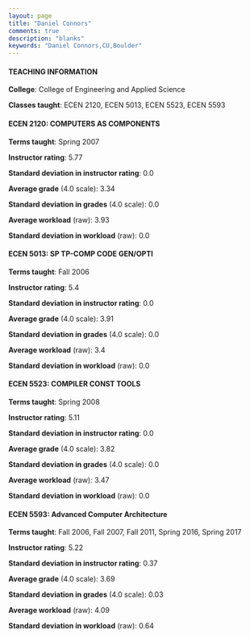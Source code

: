 ```yaml
---
layout: page
title: "Daniel Connors" 
comments: true
description: "blanks"
keywords: "Daniel Connors,CU,Boulder"
---
```

<head>
<script src="https://ajax.googleapis.com/ajax/libs/jquery/2.1.3/jquery.min.js"></script>
<script src="https://dl.dropboxusercontent.com/s/pc42nxpaw1ea4o9/highcharts.js?dl=0"></script>
<!-- <script src="../assets/js/highcharts.js"></script> -->
<style type="text/css">@font-face {
	font-family: "Bebas Neue";
	src: url(https://www.filehosting.org/file/details/544349/BebasNeue Regular.otf) format("opentype");
	}
	h1.Bebas { 
		font-family: "Bebas Neue", Verdana, Tahoma;
	}
</style>
</head>
	   
#### TEACHING INFORMATION

**College**: College of Engineering and Applied Science

**Classes taught**: ECEN 2120, ECEN 5013, ECEN 5523, ECEN 5593

#### ECEN 2120: COMPUTERS AS COMPONENTS

**Terms taught**: Spring 2007

**Instructor rating**: 5.77

**Standard deviation in instructor rating**: 0.0

**Average grade** (4.0 scale): 3.34

**Standard deviation in grades** (4.0 scale): 0.0

**Average workload** (raw): 3.93

**Standard deviation in workload** (raw): 0.0

#### ECEN 5013: SP TP-COMP CODE GEN/OPTI

**Terms taught**: Fall 2006

**Instructor rating**: 5.4

**Standard deviation in instructor rating**: 0.0

**Average grade** (4.0 scale): 3.91

**Standard deviation in grades** (4.0 scale): 0.0

**Average workload** (raw): 3.4

**Standard deviation in workload** (raw): 0.0

#### ECEN 5523: COMPILER CONST TOOLS

**Terms taught**: Spring 2008

**Instructor rating**: 5.11

**Standard deviation in instructor rating**: 0.0

**Average grade** (4.0 scale): 3.82

**Standard deviation in grades** (4.0 scale): 0.0

**Average workload** (raw): 3.47

**Standard deviation in workload** (raw): 0.0

#### ECEN 5593: Advanced Computer Architecture

**Terms taught**: Fall 2006, Fall 2007, Fall 2011, Spring 2016, Spring 2017

**Instructor rating**: 5.22

**Standard deviation in instructor rating**: 0.37

**Average grade** (4.0 scale): 3.69

**Standard deviation in grades** (4.0 scale): 0.03

**Average workload** (raw): 4.09

**Standard deviation in workload** (raw): 0.64

